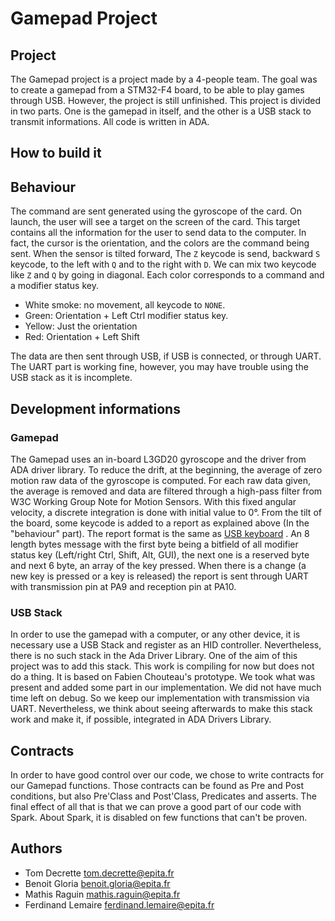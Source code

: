 # Gamepad Project

## Project

The Gamepad project is a project made by a 4-people team. The goal was to create
a gamepad from a STM32-F4 board, to be able to play games through USB. However,
the project is still unfinished.
This project is divided in two parts. One is the gamepad in itself, and the
other is a USB stack to transmit informations. All code is written in ADA.

## How to build it

## Behaviour

The command are sent generated using the gyroscope of the card. On launch, the
user will see a target on the screen of the card. This target contains all the
information for the user to send data to the computer. In fact, the cursor
is the orientation, and the colors are the command being sent.
When the sensor is tilted forward, The `Z` keycode is send, backward `S`
keycode, to the left with `Q` and to the right with `D`. We can mix two keycode
like `Z` and `Q` by going in diagonal.
Each color corresponds to a command and a modifier status key.
- White smoke: no movement, all keycode to `NONE`.
- Green: Orientation + Left Ctrl modifier status key.
- Yellow: Just the orientation
- Red: Orientation + Left Shift

The data are then sent through USB, if USB is connected, or through UART.
The UART part is working fine, however, you may have trouble using the USB
stack as it is incomplete.

## Development informations

### Gamepad

The Gamepad uses an in-board L3GD20 gyroscope and the driver from ADA driver
library. To reduce the drift, at the beginning, the average of zero motion raw
data of the gyroscope is computed. For each raw data given, the average is
removed and data are filtered through a high-pass filter from W3C Working Group
Note for Motion Sensors.
With this fixed angular velocity, a discrete integration is done with initial
value to 0°.
From the tilt of the board, some keycode is added to a report as explained
above (In the "behaviour" part). The report format is the same as
[USB keyboard](https://wiki.osdev.org/USB_Human_Interface_Devices#USB_keyboard)
. An 8 length bytes message with the first byte being a bitfield of all modifier
status key (Left/right Ctrl, Shift, Alt, GUI), the next one is a reserved byte
and next 6 byte, an array of the key pressed.
When there is a change (a new key is pressed or a key is released) the report
is sent through UART with transmission pin at PA9 and reception pin at PA10.

### USB Stack

In order to use the gamepad with a computer, or any other device, it is necessary
use a USB Stack and register as an HID controller. Nevertheless, there is no such
stack in the Ada Driver Library. One of the aim of this project was to add this
stack. This work is compiling for now but does not do a thing. It is based on 
Fabien Chouteau's prototype. We took what was present and added some part in our implementation.
We did not have much time left on debug. So we keep our implementation with transmission via UART. Nevertheless, we think about seeing afterwards to make this stack work and make it, if possible, integrated in ADA Drivers Library.

## Contracts

In order to have good control over our code, we chose to write contracts
for our Gamepad functions. Those contracts can be found as Pre and Post
conditions, but also Pre'Class and Post'Class, Predicates and asserts. The
final effect of all that is that we can prove a good part of our code with
Spark.
About Spark, it is disabled on few functions that can't be proven.

## Authors

- Tom Decrette <tom.decrette@epita.fr>
- Benoit Gloria <benoit.gloria@epita.fr>
- Mathis Raguin <mathis.raguin@epita.fr>
- Ferdinand Lemaire <ferdinand.lemaire@epita.fr>
